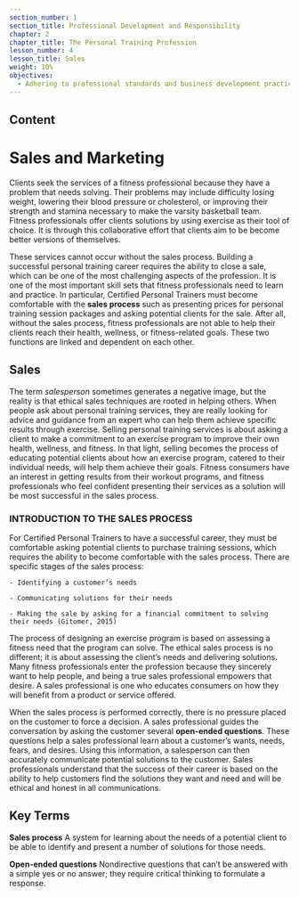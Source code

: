 ```yaml
---
section_number: 1
section_title: Professional Development and Responsibility
chapter: 2
chapter_title: The Personal Training Profession
lesson_number: 4
lesson_title: Sales
weight: 10%
objectives:
  - Adhering to professional standards and business development practices.
---
```


## Content
# Sales and Marketing

Clients seek the services of a fitness professional because they have a problem that needs solving. Their problems may include difficulty losing weight, lowering their blood pressure or cholesterol, or improving their strength and stamina necessary to make the varsity basketball team. Fitness professionals offer clients solutions by using exercise as their tool of choice. It is through this collaborative effort that clients aim to be become better versions of themselves.

These services cannot occur without the sales process. Building a successful personal training career requires the ability to close a sale, which can be one of the most challenging aspects of the profession. It is one of the most important skill sets that fitness professionals need to learn and practice. In particular, Certified Personal Trainers must become comfortable with the **sales process** such as presenting prices for personal training session packages and asking potential clients for the sale. After all, without the sales process, fitness professionals are not able to help their clients reach their health, wellness, or fitness-related goals. These two functions are linked and dependent on each other.

## Sales

The term *salesperson* sometimes generates a negative image, but the reality is that ethical sales techniques are rooted in helping others. When people ask about personal training services, they are really looking for advice and guidance from an expert who can help them achieve specific results through exercise. Selling personal training services is about asking a client to make a commitment to an exercise program to improve their own health, wellness, and fitness. In that light, selling becomes the process of educating potential clients about how an exercise program, catered to their individual needs, will help them achieve their goals. Fitness consumers have an interest in getting results from their workout programs, and fitness professionals who feel confident presenting their services as a solution will be most successful in the sales process.

### INTRODUCTION TO THE SALES PROCESS

For Certified Personal Trainers to have a successful career, they must be comfortable asking potential clients to purchase training sessions, which requires the ability to become comfortable with the sales process. There are specific stages of the sales process:

	- Identifying a customer’s needs

	- Communicating solutions for their needs

	- Making the sale by asking for a financial commitment to solving their needs (Gitomer, 2015)

The process of designing an exercise program is based on assessing a fitness need that the program can solve. The ethical sales process is no different; it is about assessing the client’s needs and delivering solutions. Many fitness professionals enter the profession because they sincerely want to help people, and being a true sales professional empowers that desire. A sales professional is one who educates consumers on how they will benefit from a product or service offered.

When the sales process is performed correctly, there is no pressure placed on the customer to force a decision. A sales professional guides the conversation by asking the customer several **open-ended questions**. These questions help a sales professional learn about a customer’s wants, needs, fears, and desires. Using this information, a salesperson can then accurately communicate potential solutions to the customer. Sales professionals understand that the success of their career is based on the ability to help customers find the solutions they want and need and will be ethical and honest in all communications.

## Key Terms

**Sales process**
A system for learning about the needs of a potential client to be able to identify and present a number of solutions for those needs.

**Open-ended questions**
Nondirective questions that can’t be answered with a simple yes or no answer; they require critical thinking to formulate a response.